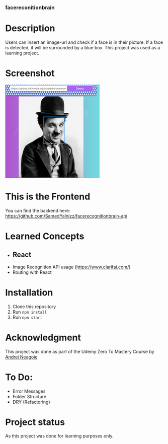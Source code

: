 ### facereconitionbrain

# Description
Users can insert an image-url and check if a face is in their picture. If a face is detected, it will be surrounded by a blue box.
This project was used as a learning project. 

# Screenshot
![screenshot](facedetection_screenshot.png)

# This is the Frontend
You can find the backend here: https://github.com/SamedYalnizz/facerecognitionbrain-api

# Learned Concepts
* ## React 
* Image Recognition API usage (https://www.clarifai.com/)
* Routing with React

# Installation
1. Clone this repository
2. Run `npm install`
3. Run `npm start`

# Acknowledgment
This project was done as part of the Udemy Zero To Mastery Course by [Andrei Neagoie](https://github.com/aneagoie)

# To Do:
* Error Messages 
* Folder Structure
* DRY (Refactoring) 

# Project status
As this project was done for learning purposes only. 

